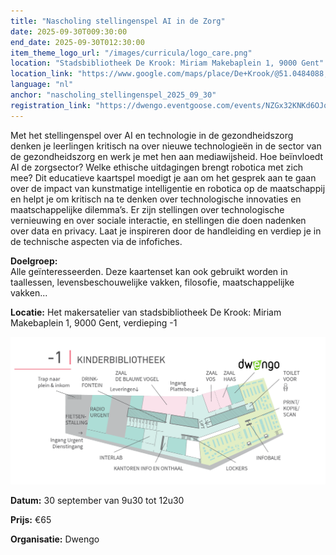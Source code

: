 ```yaml
---
title: "Nascholing stellingenspel AI in de Zorg"
date: 2025-09-30T009:30:00
end_date: 2025-09-30T012:30:00
item_theme_logo_url: "/images/curricula/logo_care.png"
location: "Stadsbibliotheek De Krook: Miriam Makebaplein 1, 9000 Gent"
location_link: "https://www.google.com/maps/place/De+Krook/@51.0484088,3.7261741,17z/data=!3m1!4b1!4m6!3m5!1s0x47c3714effffffff:0x9b1a2c7f1cb8c825!8m2!3d51.0484088!4d3.728749!16s%2Fg%2F1hc0gcm5l?entry=ttu&g_ep=EgoyMDI1MDYxMS4wIKXMDSoASAFQAw%3D%3D"
language: "nl"
anchor: "nascholing_stellingenspel_2025_09_30"
registration_link: "https://dwengo.eventgoose.com/events/NZGx32KNKd6OJqQm"
---
```


Met het stellingenspel over AI en technologie in de gezondheidszorg denken je leerlingen kritisch na over nieuwe technologieën in de sector van de gezondheidszorg en werk je met hen aan mediawijsheid. Hoe beïnvloedt AI de zorgsector? Welke ethische uitdagingen brengt robotica met zich mee? 
Dit educatieve kaartspel moedigt je aan om het gesprek aan te gaan over de impact van kunstmatige intelligentie en robotica op de maatschappij en helpt je om kritisch na te denken over technologische innovaties en maatschappelijke dilemma’s. Er zijn stellingen over technologische vernieuwing en over sociale interactie, en stellingen die doen nadenken over data en privacy. Laat je inspireren door de handleiding en verdiep je  in de technische aspecten via de infofiches.

**Doelgroep:** <br>
Alle geïnteresseerden. Deze kaartenset kan ook gebruikt worden in taallessen, levensbeschouwelijke vakken, filosofie, maatschappelijke vakken...

**Locatie:** Het makersatelier van stadsbibliotheek De Krook: Miriam Makebaplein 1, 9000 Gent, verdieping -1

![Plan naar het makersattelier](/images/events/2025/plan_de_krook_dwengo.png)

**Datum:** 30 september van 9u30 tot 12u30

**Prijs:** €65

**Organisatie:** Dwengo